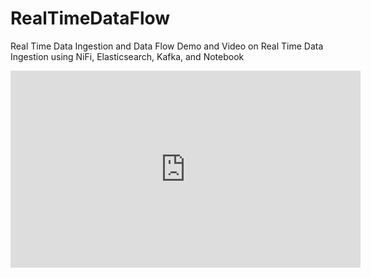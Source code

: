 # RealTimeDataFlow
Real Time Data Ingestion and Data Flow
Demo and Video on Real Time Data Ingestion using NiFi, Elasticsearch, Kafka, and Notebook

<iframe width="560" height="315" src="https://www.youtube.com/embed/MLWtNL0qYY8" frameborder="0" allow="autoplay; encrypted-media" allowfullscreen></iframe>
